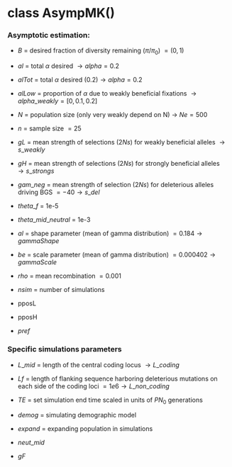 # class AsympMK()

### Asymptotic estimation:

- $B$ = desired fraction of diversity remaining ($\pi/\pi_{0}$)  $= (0,1)$

- $al$ = total $\alpha$ desired $\to alpha = 0.2$ 

- $alTot$ = total $\alpha$ desired (0.2)$\to alpha = 0.2$ 

- $alLow$ = proportion of $\alpha$ due to weakly beneficial fixations $\to alpha\_weakly = [0,0.1,0.2]$

- $N$ = population size (only very weakly depend on N) $\to$ $Ne = 500$

- $n$ = sample size $= 25$

- $gL$ = mean strength of selections  ($2Ns$) for weakly beneficial alleles $\to s\_weakly$

- $gH$ = mean strength of selections  ($2Ns$) for strongly beneficial alleles $\to s\_strongs$

- $gam\_neg$ = mean strength of selection ($2Ns$) for deleterious alleles driving BGS $= -40 \to s\_del$ 

- $theta\_f$ = 1e-5

- $theta\_mid\_neutral$ =  1e-3

- $al$ = shape parameter (mean of gamma distribution) $= 0.184 \to gammaShape$

- $be$ = scale parameter (mean of gamma distribution) $= 0.000402 \to gammaScale$

- $rho$ = mean recombination $= 0.001$

- $nsim$ = number of simulations

- pposL

- pposH

- $pref$ 

  

### Specific simulations parameters

- $L\_mid$ = length of the central coding locus $\to L\_coding$

- $Lf$ = length of flanking sequence harboring deleterious mutations on each side of the coding loci $= 1e6\to L\_non\_coding$
- $TE$ = set simulation end time scaled in units of $PN_{0}$ generations
- $demog$ = simulating demographic model
- $expand$ = expanding population in simulations
- $neut\_mid$  
- $gF$